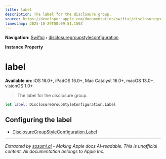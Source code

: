 ```yaml
---
title: label
description: The label for the disclosure group.
source: https://developer.apple.com/documentation/swiftui/disclosuregroupstyleconfiguration/label-swift.property
timestamp: 2025-10-29T00:09:51.150Z
---
```


**Navigation:** [Swiftui](/documentation/swiftui) › [disclosuregroupstyleconfiguration](/documentation/swiftui/disclosuregroupstyleconfiguration)

**Instance Property**

# label

**Available on:** iOS 16.0+, iPadOS 16.0+, Mac Catalyst 16.0+, macOS 13.0+, visionOS 1.0+

> The label for the disclosure group.

```swift
let label: DisclosureGroupStyleConfiguration.Label
```

## Configuring the label

- [DisclosureGroupStyleConfiguration.Label](/documentation/swiftui/disclosuregroupstyleconfiguration/label-swift.struct)

---

*Extracted by [sosumi.ai](https://sosumi.ai) - Making Apple docs AI-readable.*
*This is unofficial content. All documentation belongs to Apple Inc.*
